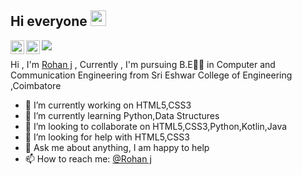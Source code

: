 ## Hi everyone <img src="https://media.giphy.com/media/hvRJCLFzcasrR4ia7z/giphy.gif" width="25px">
<a href="https://www.linkedin.com/in/rohan-j-ba489b19b/">
  <img align="left" alt="Rohan's LinkedIN" width="22px" src="https://cdn.jsdelivr.net/npm/simple-icons@v3/icons/linkedin.svg" />
</a>
<a href="https://github.com/rohan-cce">
  <img align="left" alt="Rohan's Github" width="22px" src="https://cdn.jsdelivr.net/npm/simple-icons@3.13.0/icons/github.svg" />
</a>


![](https://visitor-badge.glitch.me/badge?page_id=rohan-cce.rohan-cce)
<br />

Hi , I'm [Rohan j](https://www.linkedin.com/in/rohan-j-ba489b19b/) , Currently , I'm pursuing B.E👩‍💻 in Computer and Communication Engineering from Sri Eshwar College of Engineering ,Coimbatore
- 🔭 I’m currently working on HTML5,CSS3
- 🌱 I’m currently learning Python,Data Structures
- 👯 I’m looking to collaborate on HTML5,CSS3,Python,Kotlin,Java
- 🤔 I’m looking for help with HTML5,CSS3   
- 💬 Ask me about anything, I am happy to help
- 📫 How to reach me: [@Rohan j](https://www.linkedin.com/in/rohan-j-ba489b19b/)

